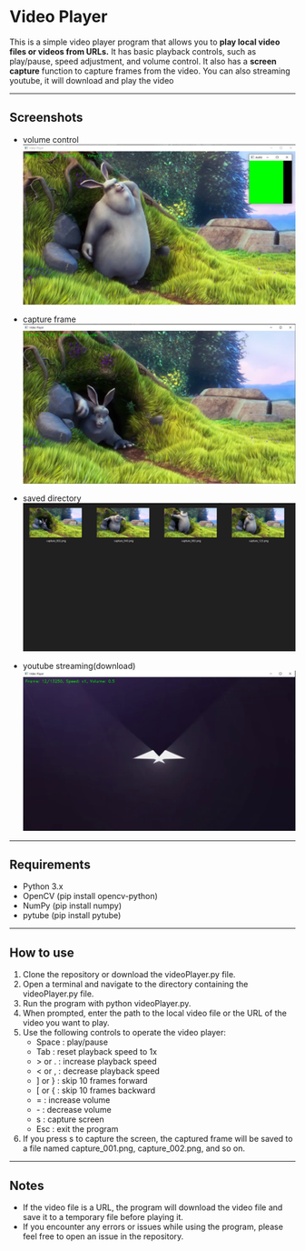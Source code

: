 # Video Player
This is a simple video player program that allows you to **play local video files or videos from URLs.** It has basic playback controls, such as play/pause, speed adjustment, and volume control. It also has a **screen capture** function to capture frames from the video. You can also streaming youtube, it will download and play the video

---
## Screenshots

* volume control
![screenshot2](2.png)

* capture frame
![screenshot1](1.png)

* saved directory
![screenshot3](3.png)

* youtube streaming(download)
![screenshot4](4.png)

---
## Requirements
* Python 3.x
* OpenCV (pip install opencv-python)
* NumPy (pip install numpy)
* pytube (pip install pytube)

---
## How to use
1. Clone the repository or download the videoPlayer.py file.
1. Open a terminal and navigate to the directory containing the videoPlayer.py file.
1. Run the program with python videoPlayer.py.
1. When prompted, enter the path to the local video file or the URL of the video you want to play.
1. Use the following controls to operate the video player:
   * Space : play/pause
   * Tab : reset playback speed to 1x
   * \> or . : increase playback speed
   * < or , : decrease playback speed
   * ] or } : skip 10 frames forward
   * \[ or { : skip 10 frames backward
   * = : increase volume
   * \- : decrease volume
   * s : capture screen
   * Esc : exit the program
1. If you press s to capture the screen, the captured frame will be saved to a file named capture_001.png, capture_002.png, and so on.


---
## Notes
* If the video file is a URL, the program will download the video file and save it to a temporary file before playing it.
* If you encounter any errors or issues while using the program, please feel free to open an issue in the repository.
